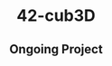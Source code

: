 <div align="center">
	<h1>42-cub3D</h1>
</div>
<div align="center">
	<h2>Ongoing Project</h2>
</div>
